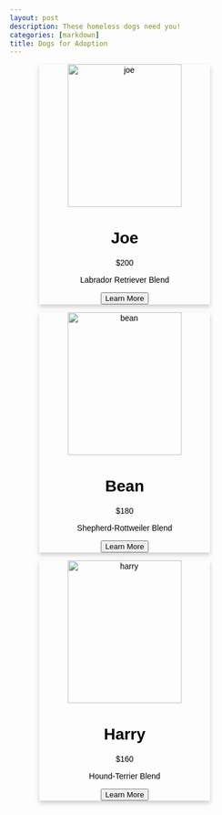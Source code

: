 ```yaml
---
layout: post
description: These homeless dogs need you!
categories: [markdown]
title: Dogs for Adoption
---
```


<html>
<head>
<meta name="viewport" content="width=device-width, initial-scale=1">
<style>
* {
  box-sizing: border-box;
}

.row {
  display: flex;
}

.column {
  flex: 33.33%;
  padding: 5px;
}
h1 {
  text-align: center;
}
h3 {
  text-align: center;
}
</style>
</head>
<body>


<html>
<head>
<style>
.card {
  color: #000000;
  box-shadow: 0 4px 8px 0 rgba(0, 0, 0, 0.2);
  max-width: 300px;
  margin: auto;
  text-align: center;
  font-family: arial;
}

.price {
  color: grey;
  font-size: 22px;
}

.card button {
  border: none;
  outline: 0;
  padding: 12px;
  color: white;
  background-color: #000000;
  text-align: center;
  cursor: pointer;
  width: 80%;
  font-size: 18px;
}

.card button:hover {
  opacity: 0.7;
}
</style>
</head>
<body>

<div class="row">
  <div class="card">
    <img id="img1" src="https://dl5zpyw5k3jeb.cloudfront.net/photos/pets/59442857/1/?bust=1674344452" alt="joe" width="200" height="250">
    <h1>Joe</h1>
    <p class="price">$200</p>
    <p> Labrador Retriever Blend </p>
    <p><button>Learn More</button></p>
  </div>
  <div class="card">
    <img id="img2" src="https://www.dogbreedinfo.com/images31/ShepweilerGermanShepherdRottweilerMixedBreedDogMarshall2HalfYearsOld1.jpg" alt="bean" width="200" height="250">
    <h1>Bean</h1>
    <p class="price">$180</p>
    <p>Shepherd-Rottweiler Blend</p>
    <p><button>Learn More</button></p>
  </div>
  <div class="card">
  <img id="img3" src="https://dl5zpyw5k3jeb.cloudfront.net/photos/pets/55604262/2/?bust=1652662246&width=720" alt="harry" width="200" height="250">
  <h1>Harry</h1>
  <p class="price">$160</p>
  <p>Hound-Terrier Blend</p>
  <p><button>Learn More</button></p>
</div>

<canvas id="canvas" style="display:none"></canvas>

<script>
  const img1 = document.querySelector('#img1');
  const img2 = document.querySelector('#img2');
  const img3 = document.querySelector('#img3');
  const canvas = document.querySelector('#canvas');
  const ctx = canvas.getContext('2d');

  function grayscale(img) {
    ctx.clearRect(0, 0, canvas.width, canvas.height);
    canvas.width = img.width;
    canvas.height = img.height;
    ctx.drawImage(img, 0, 0);
    const imageData = ctx.getImageData(0, 0, canvas.width, canvas.height);
    const pixels = imageData.data;
    
    for (let i = 0; i < pixels.length; i += 4) {
    const grayscaleValue = 0.2126 * pixels[i] + 0.7152 * pixels[i + 1] + 0.0722 * pixels[i + 2];
    pixels[i] = grayscaleValue;
    pixels[i + 1] = grayscaleValue;
    pixels[i + 2] = grayscaleValue;
    }
    ctx.putImageData(imageData, 0, 0);
    img.src = canvas.toDataURL();
  }